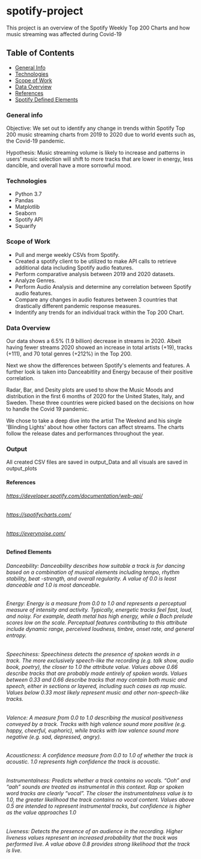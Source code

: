 # spotify-project
This project is an overview of the Spotify Weekly Top 200 Charts and how music streaming was affected during Covid-19

## Table of Contents
* [General Info](#general-info)
* [Technologies](#technologies)
* [Scope of Work](#scope-of-work)
* [Data Overview](#data-overview)
* [References](#references)
* [Spotify Defined Elements](#defined-elements)


### General info
Objective: We set out to identify any change in trends within Spotify Top 200 music streaming charts from 2019 to 2020 due to world events such as, the Covid-19 pandemic.

Hypothesis: Music streaming volume is likely to increase and patterns in users’ music selection will shift to more tracks that are lower in energy, less dancible, and overall have a more sorrowful mood.

### Technologies
- Python 3.7
- Pandas
- Matplotlib
- Seaborn
- Spotify API
- Squarify

### Scope of Work
- Pull and merge weekly CSVs from Spotify.
- Created a spotify client to be utilized to make API calls to retrieve additional data including Spotify audio features.
- Perform comparative analysis between 2019 and 2020 datasets.
- Analyze Genres.
- Perform Audio Analysis and determine any correlation between Spotify audio features.
- Compare any changes in audio features between 3 countries that drastically different pandemic response measures.
- Indentify any trends for an individual track within the Top 200 Chart.

### Data Overview
Our data shows a 6.5% (1.9 billion) decrease in streams in 2020.  Albeit having fewer streams 2020 showed an increase in total artists (+19), tracks (+111), and 70 total genres (+212%)  in the Top 200.

Next we show the differences between Spotify's elements and features.  A further look is taken into Danceabitlity and Energy because of their positive correlation.

Radar, Bar, and Desity plots are used to show the Music Moods and distribution in the first 6 months of 2020 for the United States, Italy, and Sweden.  These three countries were picked based on the decisions on how to handle the Covid 19 pandemic.  

We chose to take a deep dive into the artist The Weeknd and his single 'Blinding Lights' about how other factors can affect streams.  The charts follow the release dates and performances throughout the year.


### Output
All created CSV files are saved in output_Data and all visuals are saved in output_plots

#### References
###### https://developer.spotify.com/documentation/web-api/
###### https://spotifycharts.com/
###### https://everynoise.com/

#### Defined Elements
###### Danceability: Danceability describes how suitable a track is for dancing based on a combination of musical elements including tempo, rhythm stability, beat -strength, and overall regularity. A value of 0.0 is least danceable and 1.0 is most danceable.

###### Energy: Energy is a measure from 0.0 to 1.0 and represents a perceptual measure of intensity and activity. Typically, energetic tracks feel fast, loud, and noisy. For example, death metal has high energy, while a Bach prelude scores low on the scale. Perceptual features contributing to this attribute include dynamic range, perceived loudness, timbre, onset rate, and general entropy.

###### Speechiness: Speechiness detects the presence of spoken words in a track. The more exclusively speech-like the recording (e.g. talk show, audio book, poetry), the closer to 1.0 the attribute value. Values above 0.66 describe tracks that are probably made entirely of spoken words. Values between 0.33 and 0.66 describe tracks that may contain both music and speech, either in sections or layered, including such cases as rap music. Values below 0.33 most likely represent music and other non-speech-like tracks.

###### Valence: A measure from 0.0 to 1.0 describing the musical positiveness conveyed by a track. Tracks with high valence sound more positive (e.g. happy, cheerful, euphoric), while tracks with low valence sound more negative (e.g. sad, depressed, angry).

###### Acousticness: A confidence measure from 0.0 to 1.0 of whether the track is acoustic. 1.0 represents high confidence the track is acoustic.

###### Instrumentalness: Predicts whether a track contains no vocals. “Ooh” and “aah” sounds are treated as instrumental in this context. Rap or spoken word tracks are clearly “vocal”. The closer the instrumentalness value is to 1.0, the greater likelihood the track contains no vocal content. Values above 0.5 are intended to represent instrumental tracks, but confidence is higher as the value approaches 1.0

###### Liveness: Detects the presence of an audience in the recording. Higher liveness values represent an increased probability that the track was performed live. A value above 0.8 provides strong likelihood that the track is live.

